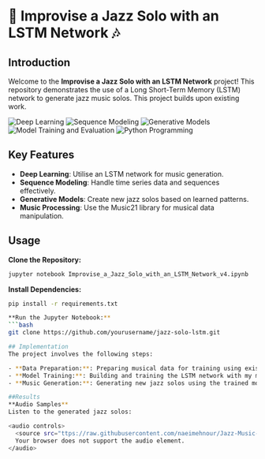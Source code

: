 # 🎷 Improvise a Jazz Solo with an LSTM Network 🎶

## Introduction
Welcome to the **Improvise a Jazz Solo with an LSTM Network** project! This repository demonstrates the use of a Long Short-Term Memory (LSTM) network to generate jazz music solos. This project builds upon existing work.

![Deep Learning](https://img.shields.io/badge/Skill-Deep%20Learning-yellow)
![Sequence Modeling](https://img.shields.io/badge/Skill-Sequence%20Modeling-blueviolet)
![Generative Models](https://img.shields.io/badge/Skill-Generative%20Models-green)
![Model Training and Evaluation](https://img.shields.io/badge/Skill-Model%20Training%20and%20Evaluation-orange)
![Python Programming](https://img.shields.io/badge/Skill-Python%20Programming-brightgreen)

## Key Features
- **Deep Learning**: Utilise an LSTM network for music generation.
- **Sequence Modeling**: Handle time series data and sequences effectively.
- **Generative Models**: Create new jazz solos based on learned patterns.
- **Music Processing**: Use the Music21 library for musical data manipulation.
## Usage
**Clone the Repository:**
```bash
jupyter notebook Improvise_a_Jazz_Solo_with_an_LSTM_Network_v4.ipynb
```
**Install Dependencies:**
```bash
pip install -r requirements.txt

**Run the Jupyter Notebook:**
```bash
git clone https://github.com/yourusername/jazz-solo-lstm.git

## Implementation
The project involves the following steps:

- **Data Preparation:**: Preparing musical data for training using existing utilities.
- **Model Training:**: Building and training the LSTM network with my modifications.
- **Music Generation:**: Generating new jazz solos using the trained model.

##Results
**Audio Samples**
Listen to the generated jazz solos:

<audio controls>
  <source src="ttps://raw.githubusercontent.com/naeimehnour/Jazz-Music-Generation/main/output/rendered.wav" type="audio/mpeg">
  Your browser does not support the audio element.
</audio>